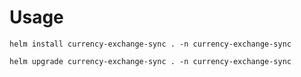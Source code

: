 # Usage 

`helm install currency-exchange-sync . -n currency-exchange-sync`

`helm upgrade currency-exchange-sync . -n currency-exchange-sync`
